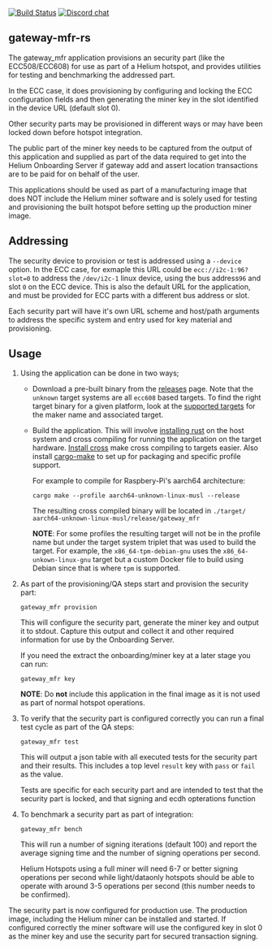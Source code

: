 [![Build Status][actions-badge]][actions-url]
[![Discord chat][discord-badge]][discord-url]

[actions-badge]: https://github.com/helium/gateway-mfr-rs/actions/workflows/ci.yml/badge.svg
[actions-url]: https://github.com/helium/gateway-mfr-rs/actions/workflows/ci.yml
[discord-badge]: https://img.shields.io/discord/500028886025895936.svg?logo=discord&style=flat-square
[discord-url]: https://discord.gg/helium

## gateway-mfr-rs

The gateway_mfr application provisions an security part (like the ECC508/ECC608)
for use as part of a Helium hotspot, and provides utilities for testing and
benchmarking the addressed part.

In the ECC case, it does provisioning by configuring and locking the ECC
configuration fields and then generating the miner key in the slot identified in
the device URL (default slot 0).

Other security parts may be provisioned in different ways or may have been
locked down before hotspot integration.

The public part of the miner key needs to be captured from the output of this
application and supplied as part of the data required to get into the Helium
Onboarding Server if gateway add and assert location transactions are to be paid
for on behalf of the user.

This applications should be used as part of a manufacturing image that does NOT
include the Helium miner software and is solely used for testing and
provisioning the built hotspot before setting up the production miner image.

## Addressing

The security device to provision or test is addressed using a `--device` option.
In the ECC case, for exmaple this URL could be `ecc://i2c-1:96?slot=0` to
address the `/dev/i2c-1` linux device, using the bus address`96` and slot `0` on
the ECC device. This is also the default URL for the application, and must be
provided for ECC parts with a different bus address or slot.

Each security part will have it's own URL scheme and host/path arguments to
address the specific system and entry used for key material and provisioning.

## Usage

1. Using the application can be done in two ways;

   - Download a pre-built binary from the
     [releases](https://github.com/helium/gateway-mfr-rs/releases/latest) page.
     Note that the `unknown` target systems are all `ecc608` based targets. To
     find the right target binary for a given platform, look at the [supported
     targets](https://github.com/helium/gateway-rs#supported-targets) for the
     maker name and associated target.

   - Build the application. This will involve [installing
     rust](https://www.rust-lang.org/learn/get-started) on the host system and
     cross compiling for running the application on the target hardware.
     [Install cross](https://github.com/rust-embedded/cross) make cross
     compiling to targets easier. Also install
     [cargo-make](https://github.com/sagiegurari/cargo-make) to set up for
     packaging and specific profile support.

     For example to compile for Raspbery-Pi's aarch64 architecture:

     ```shell
     cargo make --profile aarch64-unknown-linux-musl --release
     ```

     The resulting cross compiled binary will be located in `./target/ aarch64-unknown-linux-musl/release/gateway_mfr`

     **NOTE**: For some profiles the resulting target will not be in the profile
     name but under the target system triplet that was used to build the target.
     For example, the `x86_64-tpm-debian-gnu` uses the `x86_64-unkown-linux-gnu`
     target but a custom Docker file to build using Debian since that is where
     `tpm` is supported.

2. As part of the provisioning/QA steps start and provision the security part:

   ```shell
   gateway_mfr provision
   ```

   This will configure the security part, generate the miner key and output it
   to stdout. Capture this output and collect it and other required information
   for use by the Onboarding Server.

   If you need the extract the onboarding/miner key at a later stage you can
   run:

   ```shell
   gateway_mfr key
   ```

   **NOTE**: Do **not** include this application in the final image as it is not
   used as part of normal hotspot operations.

3. To verify that the security part is configured correctly you can run a final
   test cycle as part of the QA steps:

   ```shell
   gateway_mfr test
   ```

   This will output a json table with all executed tests for the security part
   and their results. This includes a top level `result` key with `pass` or
   `fail` as the value.

   Tests are specific for each security part and are intended to test that the
   security part is locked, and that signing and ecdh opterations function

4. To benchmark a security part as part of integration:

   ```shell
   gateway_mfr bench
   ```

   This will run a number of signing iterations (default 100) and report the
   average signing time and the number of signing operations per second.

   Helium Hotspots using a full miner will need 6-7 or better signing operations
   per second while light/dataonly hotspots should be able to operate with
   around 3-5 operations per second (this number needs to be confirmed).

The security part is now configured for production use. The production image,
including the Helium miner can be installed and started. If configured correctly
the miner software will use the configured key in slot 0 as the miner key and
use the security part for secured transaction signing.
